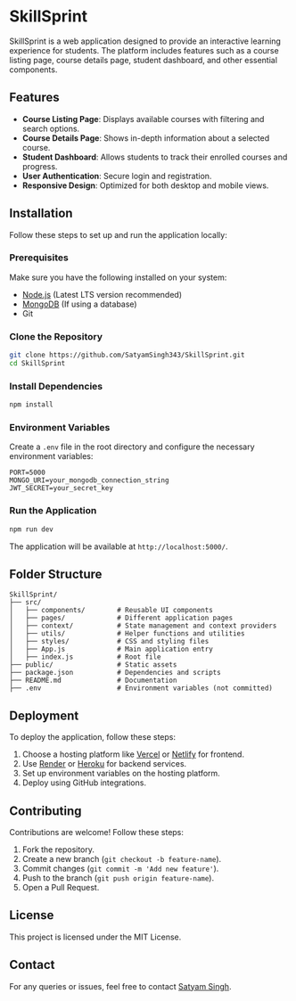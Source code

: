 # SkillSprint

SkillSprint is a web application designed to provide an interactive learning experience for students. The platform includes features such as a course listing page, course details page, student dashboard, and other essential components.

## Features
- **Course Listing Page**: Displays available courses with filtering and search options.
- **Course Details Page**: Shows in-depth information about a selected course.
- **Student Dashboard**: Allows students to track their enrolled courses and progress.
- **User Authentication**: Secure login and registration.
- **Responsive Design**: Optimized for both desktop and mobile views.

## Installation

Follow these steps to set up and run the application locally:

### Prerequisites
Make sure you have the following installed on your system:
- [Node.js](https://nodejs.org/) (Latest LTS version recommended)
- [MongoDB](https://www.mongodb.com/) (If using a database)
- Git

### Clone the Repository
```sh
git clone https://github.com/SatyamSingh343/SkillSprint.git
cd SkillSprint
```

### Install Dependencies
```sh
npm install
```

### Environment Variables
Create a `.env` file in the root directory and configure the necessary environment variables:
```
PORT=5000
MONGO_URI=your_mongodb_connection_string
JWT_SECRET=your_secret_key
```

### Run the Application
```sh
npm run dev
```

The application will be available at `http://localhost:5000/`.

## Folder Structure
```
SkillSprint/
├── src/
│   ├── components/        # Reusable UI components
│   ├── pages/             # Different application pages
│   ├── context/           # State management and context providers
│   ├── utils/             # Helper functions and utilities
│   ├── styles/            # CSS and styling files
│   ├── App.js             # Main application entry
│   ├── index.js           # Root file
├── public/                # Static assets
├── package.json           # Dependencies and scripts
├── README.md              # Documentation
├── .env                   # Environment variables (not committed)
```

## Deployment
To deploy the application, follow these steps:
1. Choose a hosting platform like [Vercel](https://vercel.com/) or [Netlify](https://www.netlify.com/) for frontend.
2. Use [Render](https://render.com/) or [Heroku](https://www.heroku.com/) for backend services.
3. Set up environment variables on the hosting platform.
4. Deploy using GitHub integrations.

## Contributing
Contributions are welcome! Follow these steps:
1. Fork the repository.
2. Create a new branch (`git checkout -b feature-name`).
3. Commit changes (`git commit -m 'Add new feature'`).
4. Push to the branch (`git push origin feature-name`).
5. Open a Pull Request.

## License
This project is licensed under the MIT License.

## Contact
For any queries or issues, feel free to contact [Satyam Singh](https://github.com/SatyamSingh343).
